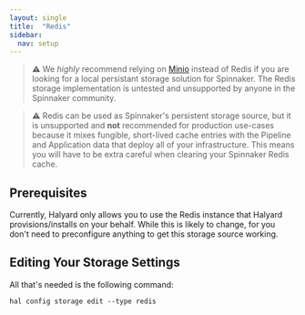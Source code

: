 ```yaml
---
layout: single
title:  "Redis"
sidebar:
  nav: setup
---
```


> :warning: We _highly_ recommend relying on [Minio](/setup/storage/minio)
> instead of Redis if you are looking for a local persistant storage solution
> for Spinnaker. The Redis storage implementation is untested and unsupported 
> by anyone in the Spinnaker community.

> :warning: Redis can be used as Spinnaker's persistent storage source, but
> it is unsupported and __not__ recommended for production use-cases because
> it mixes fungible, short-lived cache entries with the Pipeline and Application
> data that deploy all of your infrastructure. This means you will have to be
> extra careful when clearing your Spinnaker Redis cache.

## Prerequisites

Currently, Halyard only allows you to use the Redis instance that Halyard
provisions/installs on your behalf. While this is likely to change, for you 
don't need to preconfigure anything to get this storage source working.


## Editing Your Storage Settings

All that's needed is the following command:

```
hal config storage edit --type redis
```
